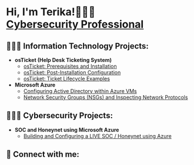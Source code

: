 <h1>Hi, I'm Terika!👩🏽‍💻 <br/><a href="https://www.linkedin.com/in/terikaj/">Cybersecurity Professional</a>

<h2>👩🏽‍💻 Information Technology Projects:</h2>

- <b>osTicket (Help Desk Ticketing System)</b>
  - [osTicket: Prerequisites and Installation](https://github.com/terikaj/osticket-prereqs)
  - [osTicket: Post-Installation Configuration](https://github.com/terikaj/post-install-config)
  - [osTicket: Ticket Lifecycle Examples](https://github.com/terika/ticket-lifecycle)
- <b>Microsoft Azure</b>
  - [Configuring Active Directory within Azure VMs](https://github.com/terika/configure-ad)
  - [Network Security Groups (NSGs) and Inspecting Network Protocols](https://github.com/terika/azure-network-protocols)
 
<h2>👩🏽‍💻 Cybersecurity Projects:</h2>

- <b>SOC and Honeynet using Microsoft Azure</b>
  - [Building and Configuring a LIVE SOC / Honeynet using Azure](https://github.com/terikaj/SOC-Honeynet)


<h2> 🤳 Connect with me:</h2>


<!---
TerikaJ/TerikaJ is a ✨ special ✨ repository because its `README.md` (this file) appears on your GitHub profile.
You can click the Preview link to take a look at your changes.
--->
